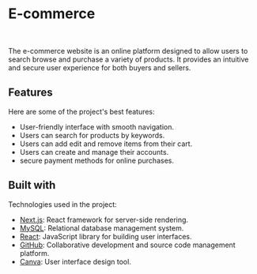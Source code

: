 # E-commerce
 <br>
<p id="description">The e-commerce website is an online platform designed to allow users to search browse and purchase a variety of products. It provides an intuitive and secure user experience for both buyers and sellers.</p>

  
  
<h2>  Features</h2>

Here are some of the project's best features:

*   User-friendly interface with smooth navigation.
*   Users can search for products by keywords.
*   Users can add edit and remove items from their cart.
*   Users can create and manage their accounts.
*   secure payment methods for online purchases.

  
  
<h2> Built with</h2>
Technologies used in the project:

- [Next.js](https://nextjs.org/): React framework for server-side rendering.
- [MySQL](https://www.mysql.com/): Relational database management system.
- [React](https://reactjs.org/): JavaScript library for building user interfaces.
- [GitHub](https://github.com/): Collaborative development and source code management platform.
- [Canva](https://www.canva.com/): User interface design tool.
